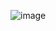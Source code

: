 ![image](https://github.com/ilrexho2011/Project-EULER-Possible-Solutions-Problems-201_to_300/assets/61479363/eaaa2267-2ca2-4021-91cf-a7eb7fa2834e)

